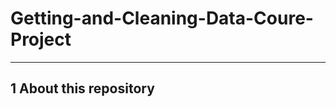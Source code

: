 # Getting-and-Cleaning-Data-Coure-Project
---------------------------
1 About this repository
---------------------------
